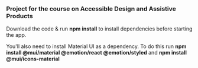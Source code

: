 ### Project for the course on Accessible Design and Assistive Products

Download the code & run **npm install** to install dependencies before starting the app.

You'll also need to install Material UI as a dependency. To do this run **npm install @mui/material @emotion/react @emotion/styled** and **npm install @mui/icons-material**
